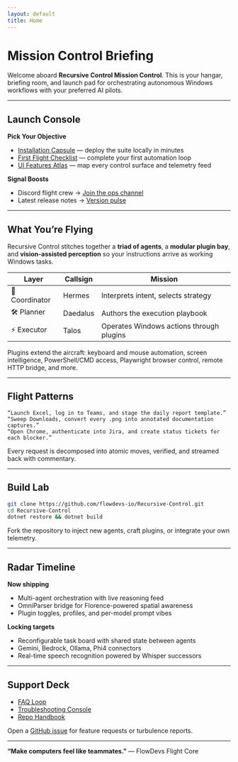 ```yaml
---
layout: default
title: Home
---
```


# Mission Control Briefing

Welcome aboard **Recursive Control Mission Control**. This is your hangar, briefing room, and launch pad for orchestrating autonomous Windows workflows with your preferred AI pilots.

---

## Launch Console

**Pick Your Objective**

- [Installation Capsule](Installation.html) — deploy the suite locally in minutes
- [First Flight Checklist](Getting-Started.html) — complete your first automation loop
- [UI Features Atlas](UI-Features.html) — map every control surface and telemetry feed

**Signal Boosts**

- Discord flight crew → [Join the ops channel](https://discord.gg/mQWsWeHsVU)
- Latest release notes → [Version pulse](https://github.com/flowdevs-io/Recursive-Control/releases)

---

## What You’re Flying

Recursive Control stitches together a **triad of agents**, a **modular plugin bay**, and **vision-assisted perception** so your instructions arrive as working Windows tasks.

| Layer | Callsign | Mission |
| --- | --- | --- |
| 🧭 Coordinator | Hermes | Interprets intent, selects strategy |
| 🛠️ Planner | Daedalus | Authors the execution playbook |
| ⚡ Executor | Talos | Operates Windows actions through plugins |

Plugins extend the aircraft: keyboard and mouse automation, screen intelligence, PowerShell/CMD access, Playwright browser control, remote HTTP bridge, and more.

---

## Flight Patterns

```text
“Launch Excel, log in to Teams, and stage the daily report template.”
“Sweep Downloads, convert every .png into annotated documentation captures.”
“Open Chrome, authenticate into Jira, and create status tickets for each blocker.”
```

Every request is decomposed into atomic moves, verified, and streamed back with commentary.

---

## Build Lab

```bash
git clone https://github.com/flowdevs-io/Recursive-Control.git
cd Recursive-Control
dotnet restore && dotnet build
```

Fork the repository to inject new agents, craft plugins, or integrate your own telemetry.

---

## Radar Timeline

**Now shipping**

- Multi-agent orchestration with live reasoning feed
- OmniParser bridge for Florence-powered spatial awareness
- Plugin toggles, profiles, and per-model prompt vibes

**Locking targets**

- Reconfigurable task board with shared state between agents
- Gemini, Bedrock, Ollama, Phi4 connectors
- Real-time speech recognition powered by Whisper successors

---

## Support Deck

- [FAQ Loop](FAQ.html)
- [Troubleshooting Console](Troubleshooting.html)
- [Repo Handbook](README.html)

Open a [GitHub issue](https://github.com/flowdevs-io/Recursive-Control/issues) for feature requests or turbulence reports.

---

**“Make computers feel like teammates.”** — FlowDevs Flight Core
